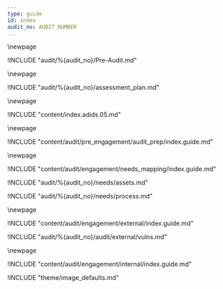 ```yaml
---
type: guide
id: index
audit_no: AUDIT_NUMBER
...
```


\newpage
<!-- 1. Pre-Audit -->

!INCLUDE "audit/%{audit_no}/Pre-Audit.md"

\newpage
<!-- 2. Assessment Plan -->

!INCLUDE "audit/%{audit_no}/assessment_plan.md"

\newpage
<!-- 3. Remote / OS-INT -->

!INCLUDE "content/index.adids.05.md"

\newpage
<!-- 4. Audit Preparation -->

!INCLUDE "content/audit/pre_engagement/audit_prep/index.guide.md"

\newpage
<!-- 5. Needs Mapping -->

<!-- Guide for running needs mapping -->

!INCLUDE "content/audit/engagement/needs_mapping/index.guide.md"

<!--  Completed Needs Maps -->

!INCLUDE "audit/%{audit_no}/needs/assets.md"

!INCLUDE "audit/%{audit_no}/needs/process.md"

\newpage
<!-- 6. External Assessment -->

!INCLUDE "content/audit/engagement/external/index.guide.md"

!INCLUDE "audit/%{audit_no}/audit/external/vulns.md"

\newpage
<!-- 7. Internal Assessment -->

!INCLUDE "content/audit/engagement/internal/index.guide.md"

<!-- Load Default Images -->
!INCLUDE "theme/image_defaults.md"
